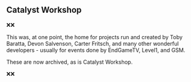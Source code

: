 ## Catalyst Workshop

❌❌

This was, at one point, the home for projects run and created by Toby Baratta, Devon Salvenson, Carter Fritsch, and many other wonderful developers - usually for events done by EndGameTV, Level1, and GSM. 

These are now archived, as is Catalyst Workshop.

❌❌
